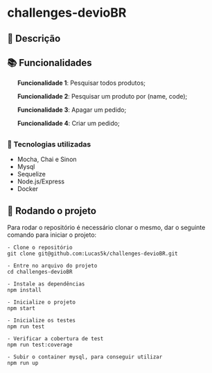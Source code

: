 # challenges-devioBR

## :memo: Descrição


## :books: Funcionalidades
<ol><b>Funcionalidade 1</b>: Pesquisar todos produtos;</ol>
<ol><b>Funcionalidade 2</b>: Pesquisar um produto por (name, code);</ol>
<ol><b>Funcionalidade 3</b>: Apagar um pedido;</ol>
<ol><b>Funcionalidade 4</b>: Criar um pedido;</ol>


## <h3>:wrench: Tecnologias utilizadas</h3>
- Mocha, Chai e Sinon
- Mysql
- Sequelize
- Node.js/Express
- Docker

## :rocket: Rodando o projeto
Para rodar o repositório é necessário clonar o mesmo, dar o seguinte comando para iniciar o projeto:
```
- Clone o repositório
git clone git@github.com:Lucas5k/challenges-devioBR.git

- Entre no arquivo do projeto
cd challenges-devioBR

- Instale as dependências
npm install

- Inicialize o projeto
npm start

- Inicialize os testes
npm run test

- Verificar a cobertura de test
npm run test:coverage

- Subir o container mysql, para conseguir utilizar
npm run up

```
